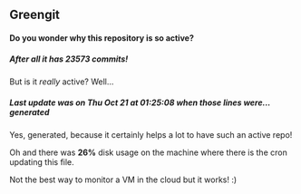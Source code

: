## Greengit

#### Do you wonder why this repository is so active?

##### After all it has 23573 commits!

But is it *really* active? Well...

##### Last update was on Thu Oct 21 at 01:25:08 when those lines were... generated

Yes, generated, because it certainly helps a lot to have such an active repo!

Oh and there was **26%** disk usage on the machine
where there is the cron updating this file.

Not the best way to monitor a VM in the cloud but it works! :)
